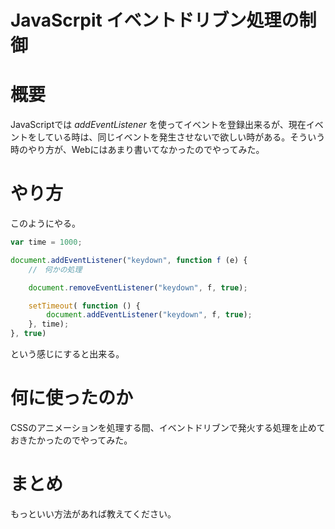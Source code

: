 # JavaScrpit イベントドリブン処理の制御


# 概要 


JavaScriptでは _addEventListener_ を使ってイベントを登録出来るが、現在イベントをしている時は、同じイベントを発生させないで欲しい時がある。そういう時のやり方が、Webにはあまり書いてなかったのでやってみた。

# やり方


このようにやる。

```javascript
var time = 1000;

document.addEventListener("keydown", function f (e) {
    //　何かの処理

    document.removeEventListener("keydown", f, true);

    setTimeout( function () {
        document.addEventListener("keydown", f, true);
    }, time);
}, true)
```


という感じにすると出来る。

# 何に使ったのか


CSSのアニメーションを処理する間、イベントドリブンで発火する処理を止めておきたかったのでやってみた。

# まとめ


もっといい方法があれば教えてください。